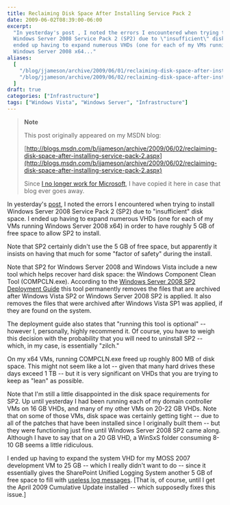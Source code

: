 ```yaml
---
title: Reclaiming Disk Space After Installing Service Pack 2
date: 2009-06-02T08:39:00-06:00
excerpt:
  "In yesterday's post , I noted the errors I encountered when trying to install
  Windows Server 2008 Service Pack 2 (SP2) due to \"insufficient\" disk space. I
  ended up having to expand numerous VHDs (one for each of my VMs running
  Windows Server 2008 x64..."
aliases:
  [
    "/blog/jjameson/archive/2009/06/01/reclaiming-disk-space-after-installing-service-pack-2.aspx",
    "/blog/jjameson/archive/2009/06/02/reclaiming-disk-space-after-installing-service-pack-2.aspx",
  ]
draft: true
categories: ["Infrastructure"]
tags: ["Windows Vista", "Windows Server", "Infrastructure"]
---
```


> **Note**
>
> This post originally appeared on my MSDN blog:
>
> [http://blogs.msdn.com/b/jjameson/archive/2009/06/02/reclaiming-disk-space-after-installing-service-pack-2.aspx](http://blogs.msdn.com/b/jjameson/archive/2009/06/02/reclaiming-disk-space-after-installing-service-pack-2.aspx)
>
> Since
> [I no longer work for Microsoft](/blog/jjameson/2011/09/02/last-day-with-microsoft),
> I have copied it here in case that blog ever goes away.

In yesterday's
[post](/blog/jjameson/2009/06/01/errors-installing-windows-server-2008-sp2), I
noted the errors I encountered when trying to install Windows Server 2008
Service Pack 2 (SP2) due to "insufficient" disk space. I ended up having to
expand numerous VHDs (one for each of my VMs running Windows Server 2008 x64) in
order to have roughly 5 GB of free space to allow SP2 to install.

Note that SP2 certainly didn't use the 5 GB of free space, but apparently it
insists on having that much for some "factor of safety" during the install.

Note that SP2 for Windows Server 2008 and Windows Vista include a new tool which
helps recover hard disk space: the Windows Component Clean Tool (COMPCLN.exe).
According to the
[Windows Server 2008 SP2 Deployment Guide](http://technet.microsoft.com/en-us/library/dd351467%28WS.10%29.aspx)
this tool permanently removes the files that are archived after Windows Vista
SP2 or Windows Server 2008 SP2 is applied. It also removes the files that were
archived after Windows Vista SP1 was applied, if they are found on the system.

The deployment guide also states that "running this tool is optional" -- however
I, personally, highly recommend it. Of course, you have to weigh this decision
with the probability that you will need to uninstall SP2 -- which, in my case,
is essentially "zilch."

On my x64 VMs, running COMPCLN.exe freed up roughly 800 MB of disk space. This
might not seem like a lot -- given that many hard drives these days exceed 1 TB
-- but it is very significant on VHDs that you are trying to keep as "lean" as
possible.

Note that I'm still a little disappointed in the disk space requirements for
SP2. Up until yesterday I had been running each of my domain controller VMs on
16 GB VHDs, and many of my other VMs on 20-22 GB VHDs. Note that on some of
those VMs, disk space was certainly getting tight -- due to all of the patches
that have been installed since I originally built them -- but they were
functioning just fine until Windows Server 2008 SP2 came along. Although I have
to say that on a 20 GB VHD, a WinSxS folder consuming 8-10 GB seems a little
ridiculous.

I ended up having to expand the system VHD for my MOSS 2007 development VM to 25
GB -- which I really didn't want to do -- since it essentially gives the
SharePoint Unified Logging System another 5 GB of free space to fill with
[useless log messages](/blog/jjameson/2009/03/26/sharepoint-uls-logs-flooded-with-preserving-template-record-with-size).
[That is, of course, until I get the April 2009 Cumulative Update installed --
which supposedly fixes this issue.]
